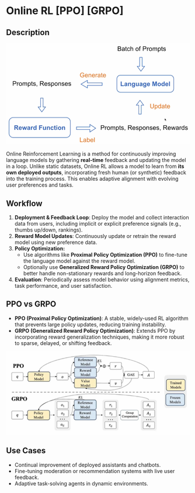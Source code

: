 # Online RL [PPO] [GRPO]

## Description

![](online_rl/overview.png)

Online Reinforcement Learning is a method for continuously improving language models by gathering **real-time** feedback and updating the model in a loop.
Unlike static datasets, Online RL allows a model to learn from **its own deployed outputs**, incorporating fresh human (or synthetic) feedback into the training process.
This enables adaptive alignment with evolving user preferences and tasks.

## Workflow

1. **Deployment & Feedback Loop**: Deploy the model and collect interaction data from users, including implicit or explicit preference signals (e.g., thumbs up/down, rankings).
2. **Reward Model Updates**: Continuously update or retrain the reward model using new preference data.
3. **Policy Optimization:**
   - Use algorithms like **Proximal Policy Optimization (PPO)** to fine-tune the language model against the reward model.
   - Optionally use **Generalized Reward Policy Optimization (GRPO)** to better handle non-stationary rewards and long-horizon feedback.
4. **Evaluation**: Periodically assess model behavior using alignment metrics, task performance, and user satisfaction.

## PPO vs GRPO

- **PPO (Proximal Policy Optimization)**: A stable, widely-used RL algorithm that prevents large policy updates, reducing training instability.
- **GRPO (Generalized Reward Policy Optimization)**: Extends PPO by incorporating reward generalization techniques, making it more robust to sparse, delayed, or shifting feedback.

![](online_rl/ppo_and_grpo.png)

## Use Cases

- Continual improvement of deployed assistants and chatbots.
- Fine-tuning moderation or recommendation systems with live user feedback.
- Adaptive task-solving agents in dynamic environments.
